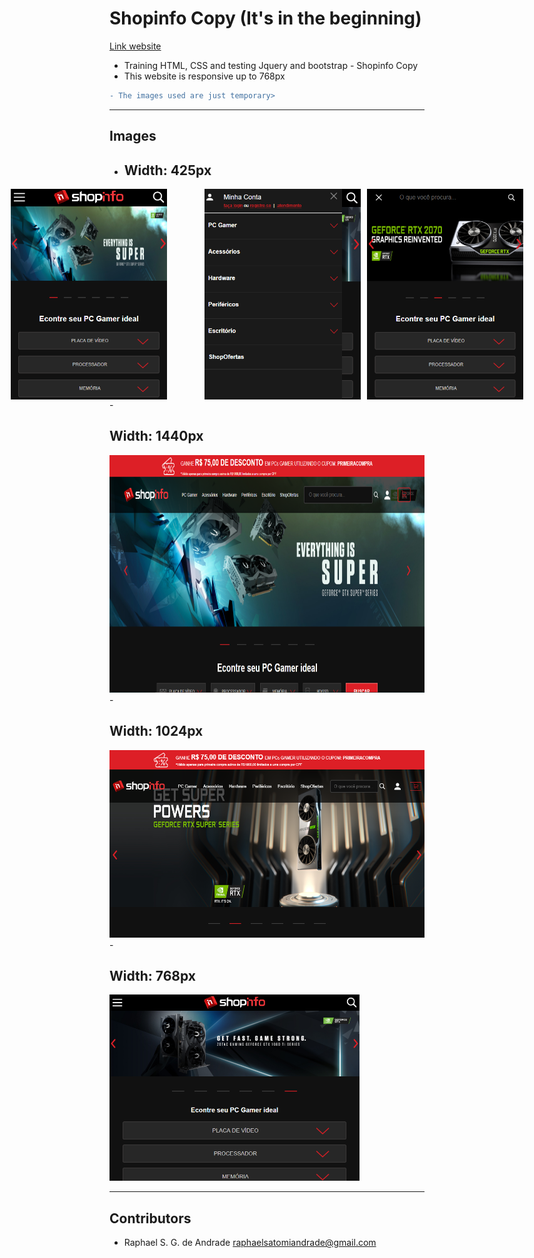 # Shopinfo Copy (It's in the beginning) 

[Link website](https://shopinfo-copy.000webhostapp.com/)

- Training HTML, CSS and testing Jquery and bootstrap - Shopinfo Copy
- This website is responsive up to 768px
```diff
- The images used are just temporary>
```
---
## Images
- <h2>Width: 425px</h2>
<div style="display: flex; justify-content: center">
 <img style="margin-right: 50px;"src="assets/images/site_425.png" width="250" height="337">
 <img src="assets/images/site_425_menu.png" width="250" height="337" style="margin-left: 10px">
 <img src="assets/images/site_425_search.png" width="250" height="337" style="margin-left: 10px">
</div>
- <h2>Width: 1440px</h2>
 <img src="assets/images/site_1440.png" width="880" height="380"> <br/>
- <h2>Width: 1024px</h2>
 <img src="assets/images/site_1024.png" width="540" height="300"> <br/>
- <h2>Width: 768px</h2>
 <img src="assets/images/site_768.png" width="400" height="298"> <br/>
 




---
## Contributors

- Raphael S. G. de Andrade <raphaelsatomiandrade@gmail.com>
